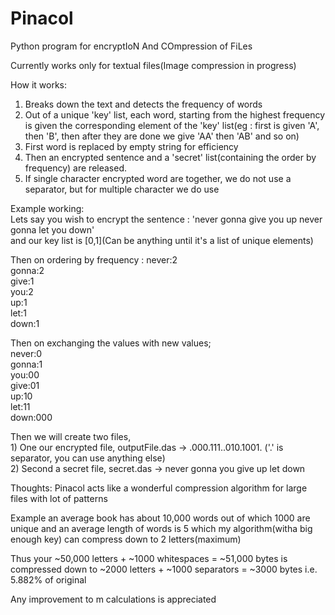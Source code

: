 # Pinacol
Python program for encryptIoN And COmpression of FiLes

Currently works only for textual files(Image compression in progress)

How it works:
  1) Breaks down the text and detects the frequency of words  
  2) Out of a unique 'key' list, each word, starting from the highest frequency is given the corresponding element of the 'key' list(eg : first is given 'A', then 'B', then after they are done we give 'AA' then 'AB' and so on)  
  3) First word is replaced by empty string for efficiency  
  4) Then an encrypted sentence and a 'secret' list(containing the order by frequency) are released.  
  5) If single character encrypted word are together, we do not use a separator, but for multiple character we do use  

Example working:  
 Lets say you wish to encrypt the sentence : 'never gonna give you up never gonna let you down'  
 and our key list is [0,1](Can be anything until it's a list of unique elements)  
 
 Then on ordering by frequency : never:2   
 				 gonna:2  
				 give:1   
				 you:2   
				 up:1   
				 let:1   
				 down:1  

 Then on exchanging the values with new values;  
 		    never:0   
 		    gonna:1  
		    you:00  
		    give:01  
		    up:10  
		    let:11  
		    down:000  

Then we will create two files,  
	1) One our encrypted file, outputFile.das -> .000.111..010.1001. ('.' is separator, you can use anything else)  
	2) Second a secret file, secret.das -> never gonna you give up let down  

Thoughts:
Pinacol acts like a wonderful compression algorithm for large files with lot of patterns

Example an average book has about 10,000 words out of which 1000 are unique and an average length of words is 5 which 
my algorithm(witha big enough key) can compress down to 2 letters(maximum)

Thus your ~50,000 letters + ~1000 whitespaces = ~51,000 bytes
is compressed down to ~2000 letters + ~1000 separators = ~3000 bytes i.e. 5.882% of original

Any improvement to m calculations is appreciated
